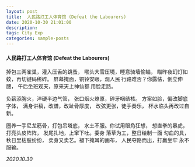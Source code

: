```yaml
---
layout: post
title:  人民路打工人体育馆 (Defeat the Labourers)
date: 2020-10-30 21:01:00
description: 
tags: City Exp
categories: sample-posts
---
```


#### 人民路打工人体育馆 (Defeat the Labourers)

掉包三两雀巢，灌入压舌的跳蚤，
喉头大雪压境，睡意骑墙偷瞄，
瞄昨夜幻灯如蚊，再切键码稀碎。
屏幕掩面，铜铃安眼，观人民
行路难否？你露怯，倒立伸腰，
午后坐班观天，原来天上神仙都
用脸走路。

负薪添胸火，淬硬半边气管，
张口烟火燎原，碎牙咽结核。
方案如脸，偏改脚底字体，
满身讲稿，改谱，改趾骨厚度，
改弦更张，徒手奏乐，
杯水临头再改过自新。

圈养一手尼龙筋骨，打包吊塔底，
水土不服。你试用眼角狂想，
想直拳的暴虎，打亮头皮阵阵，
发尾扎地，上窜下吐。委身
落草为工，整日绘制一面
勾血的具，秋日里枯肢纷纷，
卖身又卖艺。褪下掩耳的画布，
人民夺路而出，打赢坐牢
永不服输。

*2020.10.30*